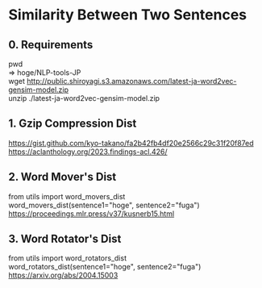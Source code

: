 # Similarity Between Two Sentences
## 0. Requirements
pwd  
=> hoge/NLP-tools-JP  
wget http://public.shiroyagi.s3.amazonaws.com/latest-ja-word2vec-gensim-model.zip  
unzip ./latest-ja-word2vec-gensim-model.zip

## 1. Gzip Compression Dist
https://gist.github.com/kyo-takano/fa2b42fb4df20e2566c29c31f20f87ed  
https://aclanthology.org/2023.findings-acl.426/
## 2. Word Mover's Dist
from utils import word_movers_dist  
word_movers_dist(sentence1="hoge", sentence2="fuga")  
https://proceedings.mlr.press/v37/kusnerb15.html
## 3. Word Rotator's Dist
from utils import word_rotators_dist  
word_rotators_dist(sentence1="hoge", sentence2="fuga")  
https://arxiv.org/abs/2004.15003
